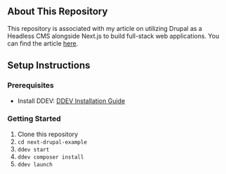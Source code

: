 ## About This Repository

This repository is associated with my article on utilizing Drupal as a Headless CMS alongside Next.js to build full-stack web applications. You can find the article [here](https://medium.com/@EleneSh/why-you-should-use-drupal-with-next-js-and-how-to-get-started-6a91cecd772a).
## Setup Instructions

### Prerequisites
- Install DDEV: [DDEV Installation Guide](https://ddev.readthedocs.io/en/stable/users/install/docker-installation/)

### Getting Started
1. Clone this repository
2.   ``` cd next-drupal-example ```
3. ``` ddev start ```
4. ``` ddev composer install ```
5. ``` ddev launch ```


